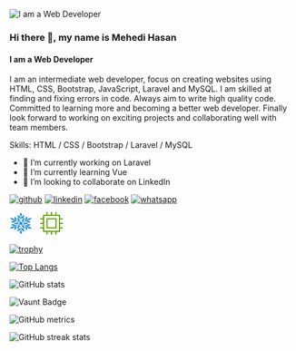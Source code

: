 ![I am a Web Developer]([https://arturssmirnovs.github.io/github-profile-readme-generator/images/banner.png](https://www.facebook.com/photo/?fbid=621406535672627&set=a.111143576698928&__cft__[0]=AZWDBSLYZj7nAGVzfZa1n6mOE3zt105ONoQ_XEx1s77LtHr-O6YDlSBZ3ro98nyFgEuocUnjYYEkGlk9Me9R9BXiCZKE8HTTN0A_g-a7PjAclGtI0VCdLz_-kZtxVU4XgytZXJxGlig-VsrojoesW6q9a0InbGiBcJ2qGSRYzCJfJQ))

### Hi there 👋, my name is Mehedi Hasan
#### I am a Web Developer

I am an intermediate web developer, focus on creating websites using HTML, CSS, Bootstrap, JavaScript, Laravel and MySQL. I am skilled at finding and fixing errors in code. Always aim to write high quality code. Committed to learning more and becoming a better web developer. Finally look forward to working on exciting projects and collaborating well with team members.

Skills: HTML / CSS / Bootstrap / Laravel / MySQL

- 🔭 I’m currently working on Laravel 
- 🌱 I’m currently learning Vue 
- 👯 I’m looking to collaborate on LinkedIn 


[<img src='https://cdn.jsdelivr.net/npm/simple-icons@3.0.1/icons/github.svg' alt='github' height='40'>](https://github.com/smmehedi4u)  [<img src='https://cdn.jsdelivr.net/npm/simple-icons@3.0.1/icons/linkedin.svg' alt='linkedin' height='40'>](https://www.linkedin.com/in/https://www.linkedin.com/in/mehedi-hasan-muhit-8714841b0//)  [<img src='https://cdn.jsdelivr.net/npm/simple-icons@3.0.1/icons/facebook.svg' alt='facebook' height='40'>](https://www.facebook.com/https://www.facebook.com/smmehedi4u/)  [<img src='https://cdn.jsdelivr.net/npm/simple-icons@3.0.1/icons/whatsapp.svg' alt='whatsapp' height='40'>](https://web.whatsapp.com)  

<a href='https://archiveprogram.github.com/'><img src='https://raw.githubusercontent.com/acervenky/animated-github-badges/master/assets/acbadge.gif' width='40' height='40'></a> <a href='https://docs.github.com/en/developers'><img src='https://raw.githubusercontent.com/acervenky/animated-github-badges/master/assets/devbadge.gif' width='40' height='40'></a> 

[![trophy](https://github-profile-trophy.vercel.app/?username=smmehedi4u)](https://github.com/ryo-ma/github-profile-trophy)

[![Top Langs](https://github-readme-stats.vercel.app/api/top-langs/?username=smmehedi4u)](https://github.com/anuraghazra/github-readme-stats)

![GitHub stats](https://github-readme-stats.vercel.app/api?username=smmehedi4u&show_icons=true&count_private=true)  

![Vaunt Badge](https://api.vaunt.dev/v1/github/entities/smmehedi4u/contributions?format=svg&private=true)  

![GitHub metrics](https://metrics.lecoq.io/smmehedi4u)  

![GitHub streak stats](https://streak-stats.demolab.com/?user=smmehedi4u)  

